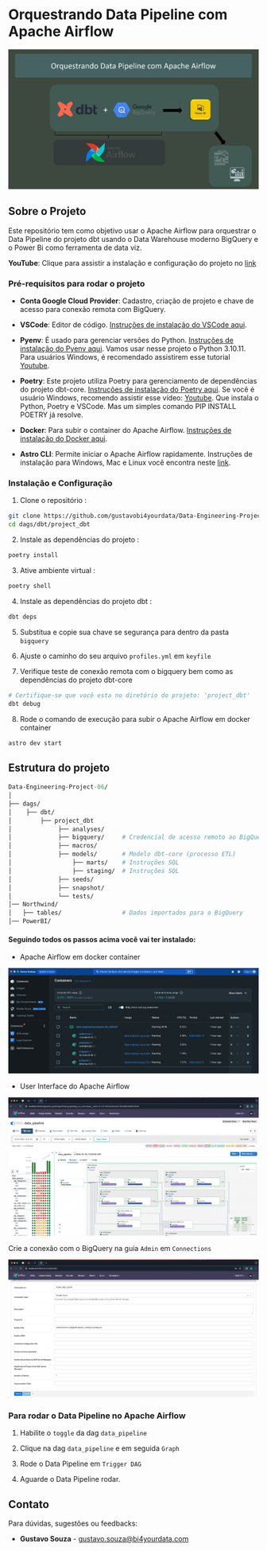 # Orquestrando Data Pipeline com Apache Airflow

![img.png](image/Data-Engineering-Project-06.png)


## Sobre o Projeto

Este repositório tem como objetivo usar o Apache Airflow para orquestrar o Data Pipeline do projeto dbt usando o Data Warehouse moderno BigQuery e o Power Bi como ferramenta de data viz.

**YouTube**: Clique para assistir a instalação e configuração do projeto no [link](https://youtu.be/26t2m8zub18)

### Pré-requisitos para rodar o projeto

* **Conta Google Cloud Provider**: Cadastro, criação de projeto e chave de acesso para conexão remota com BigQuery.

* **VSCode**: Editor de código. [Instruções de instalação do VSCode aqui](https://code.visualstudio.com/download).

* **Pyenv**: É usado para gerenciar versões do Python. [Instruções de instalação do Pyenv aqui](https://github.com/pyenv/pyenv#installation). Vamos usar nesse projeto o Python 3.10.11. Para usuários Windows, é recomendado assistirem esse tutorial [Youtube](https://www.youtube.com/watch?v=TkcqjLu1dgA).

* **Poetry**: Este projeto utiliza Poetry para gerenciamento de dependências do projeto dbt-core. [Instruções de instalação do Poetry aqui](https://python-poetry.org/docs/#installation). Se você é usuário Windows, recomendo assistir esse vídeo: [Youtube](https://www.youtube.com/watch?v=BuepZYn1xT8). Que instala o Python, Poetry e VSCode. Mas um simples comando PIP INSTALL POETRY já resolve.

* **Docker**: Para subir o container do Apache Airflow. [Instruções de instalação do Docker aqui](https://www.docker.com/products/docker-desktop/).

* **Astro CLI**: Permite iniciar o Apache Airflow rapidamente. 
Instruções de instalação para Windows, Mac e Linux você encontra neste [link](https://github.com/astronomer/astro-cli).


### Instalação e Configuração

1. Clone o repositório :
```bash
git clone https://github.com/gustavobi4yourdata/Data-Engineering-Project-06.git
cd dags/dbt/project_dbt
```

2. Instale as dependências do projeto :
```bash
poetry install
```

3. Ative ambiente virtual :
```bash
poetry shell
```

4. Instale as dependências do projeto dbt :
```bash
dbt deps
```

5. Substitua e copie sua chave se segurança para dentro da pasta `bigquery`

6. Ajuste o caminho do seu arquivo `profiles.yml` em `keyfile`

7. Verifique teste de conexão remota com o bigquery bem como as dependências do projeto dbt-core
```bash
# Certifique-se que você esta no diretório do projeto: 'project_dbt'
dbt debug
```

8. Rode o comando de execução para subir o Apache Airflow em docker container 
```bash
astro dev start
```

## Estrutura do projeto
```graphql
Data-Engineering-Project-06/
│
├── dags/
│    ├── dbt/
│        ├── project_dbt            
│             ├── analyses/
│             ├── bigquery/     # Credencial de acesso remoto ao BigQuery
│             ├── macros/
│             ├── models/       # Modelo dbt-core (processo ETL)
│                 ├── marts/    # Instruções SQL
│                 ├── staging/  # Instruções SQL
│             ├── seeds/
│             ├── snapshot/
│             └── tests/
│── Northwind/
│   ├── tables/                 # Dados importados para o BigQuery
│── PowerBI/
```

#### Seguindo todos os passos acima você vai ter instalado:

* Apache Airflow em docker container

![img.png](image/docker-apache-airflow.png)

* User Interface do Apache Airflow

![img.png](image/user-interface-apache-airflow.png)


Crie a conexão com o BigQuery na guia `Admin` em `Connections` 

![img.png](image/connection-bigquery.png)

### Para rodar o Data Pipeline no Apache Airflow

1. Habilite o `toggle` da dag `data_pipeline`

2. Clique na dag `data_pipeline` e em seguida `Graph`

3. Rode o Data Pipeline em `Trigger DAG`

4. Aguarde o Data Pipeline rodar.


## Contato

Para dúvidas, sugestões ou feedbacks:

* **Gustavo Souza** - [gustavo.souza@bi4yourdata.com](mailto:gustavo.souza@bi4yourdata.com)



